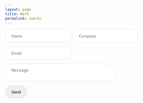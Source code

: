 ```yaml
---
layout: page
title: Work
permalink: /work/
---
```


<form action="{form-endpoint}" method="POST">
  <input style="padding: 1em 1.5em; border: 1px solid #e5e5e5; border-radius: 300px; margin-bottom: 1em;" type="text" name="name" placeholder="Name" required>
  <input style="padding: 1em 1.5em; border: 1px solid #e5e5e5; border-radius: 300px; margin-bottom: 1em;" type="text" name="company" placeholder="Company" required>
  <input style="padding: 1em 1.5em; border: 1px solid #e5e5e5; border-radius: 300px; margin-bottom: 1em;" type="email" name="email" placeholder="Email" required>
  <textarea style="padding: 1em 1.5em; border: 1px solid #e5e5e5; border-radius: 300px; margin-bottom: 1em; width: 73%; resize: none;" name="message" placeholder="Message" required></textarea><br/>
  <button style="padding: 1em 1.5em; border: 1px solid #e5e5e5; border-radius: 300px; margin-bottom: 1em;" type="submit">Send</button>
</form>
